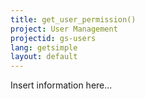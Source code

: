 ```yaml
---
title: get_user_permission()
project: User Management
projectid: gs-users
lang: getsimple
layout: default
---
```


Insert information here...
